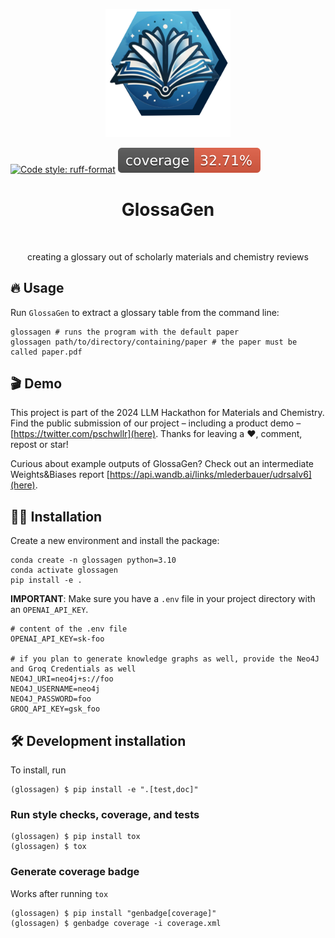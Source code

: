 <p align="center">
  <img src="assets/glossagen-logo.png" width="200">
</p>

[![Code style: ruff-format](https://img.shields.io/badge/code%20style-ruff_format-6340ac.svg)](https://github.com/astral-sh/ruff)
![Coverage Status](https://raw.githubusercontent.com/mlederbauer/glossagen/main/coverage-badge.svg)

<h1 align="center">
GlossaGen
</h1>

<br>

<p align="center">
creating a glossary out of scholarly materials and chemistry reviews
</p>


## 🔥 Usage

Run `GlossaGen` to extract a glossary table from the command line:
```
glossagen # runs the program with the default paper
glossagen path/to/directory/containing/paper # the paper must be called paper.pdf
```

## 🎬 Demo

This project is part of the 2024 LLM Hackathon for Materials and Chemistry. Find the public submission of our project – including a product demo – [https://twitter.com/pschwllr](here). Thanks for leaving a ❤️, comment, repost or star!

Curious about example outputs of GlossaGen? Check out an intermediate Weights&Biases report [https://api.wandb.ai/links/mlederbauer/udrsalv6](here).

## 👩‍💻 Installation

Create a new environment and install the package: 

```
conda create -n glossagen python=3.10
conda activate glossagen
pip install -e .
```

**IMPORTANT**: Make sure you have a `.env` file in your project directory with an `OPENAI_API_KEY`.
```
# content of the .env file
OPENAI_API_KEY=sk-foo

# if you plan to generate knowledge graphs as well, provide the Neo4J and Groq Credentials as well
NEO4J_URI=neo4j+s://foo
NEO4J_USERNAME=neo4j
NEO4J_PASSWORD=foo
GROQ_API_KEY=gsk_foo
```

## 🛠️ Development installation

To install, run

```
(glossagen) $ pip install -e ".[test,doc]"
```

### Run style checks, coverage, and tests

```
(glossagen) $ pip install tox
(glossagen) $ tox
```

### Generate coverage badge

Works after running `tox`

```
(glossagen) $ pip install "genbadge[coverage]"
(glossagen) $ genbadge coverage -i coverage.xml
```


